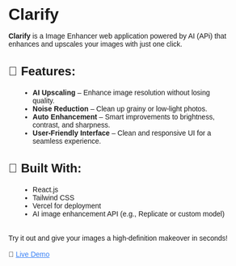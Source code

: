 <section style="font-family: sans-serif; padding: 2rem; max-width: 800px; margin: auto;">
  <h1 style="font-size: 2rem; margin-bottom: 1rem;">Clarify</h1>
  
  <p>
    <strong>Clarify</strong> is a Image Enhancer web application powered by AI (APi) that enhances and upscales your images with just one click.
  </p>

  <h2 style="margin-top: 2rem; font-size: 1.5rem;">🔧 Features:</h2>
  <ul style="list-style-type: disc; margin-left: 1.5rem;">
    <li><strong>AI Upscaling</strong> – Enhance image resolution without losing quality.</li>
    <li><strong>Noise Reduction</strong> – Clean up grainy or low-light photos.</li>
    <li><strong>Auto Enhancement</strong> – Smart improvements to brightness, contrast, and sharpness.</li>
    <li><strong>User-Friendly Interface</strong> – Clean and responsive UI for a seamless experience.</li>
  </ul>

  <h2 style="margin-top: 2rem; font-size: 1.5rem;">🚀 Built With:</h2>
  <ul style="list-style-type: disc; margin-left: 1.5rem;">
    <li>React.js</li>
    <li>Tailwind CSS</li>
    <li>Vercel for deployment</li>
    <li>AI image enhancement API (e.g., Replicate or custom model)</li>
  </ul>

  <p style="margin-top: 2rem;">
    Try it out and give your images a high-definition makeover in seconds!
  </p>

  <p style="margin-top: 1rem;">
    🔗 <a href="https://clarify.vercel.app/" target="_blank" style="color: #3b82f6; text-decoration: underline;">
      Live Demo
    </a>
  </p>
</section>
